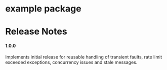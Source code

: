 
# example package

# Release Notes

#### 1.0.0
Implements initial release for reusable handling of transient faults, rate limit exceeded exceptions, concurrency issues and stale messages.